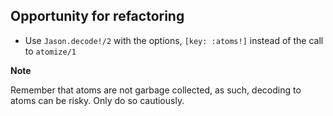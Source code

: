 ## Opportunity for refactoring

- Use `Jason.decode!/2` with the options, `[key: :atoms!]` instead of the call to `atomize/1`

**Note**

Remember that atoms are not garbage collected, as such, decoding to atoms can be risky. Only do so cautiously.
